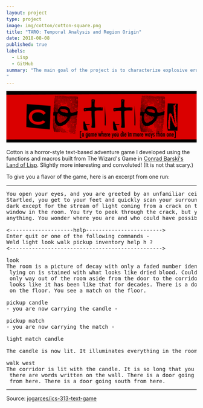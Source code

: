 ```yaml
---
layout: project
type: project
image: img/cotton/cotton-square.png
title: "TARO: Temporal Analysis and Region Origin"
date: 2018-08-08
published: true
labels:
  - Lisp
  - GitHub
summary: "The main goal of the project is to characterize explosive eruptions on Hawai‘i, which is a public concern in terms of hazards that could affect health and property. Our study aims at determining the recurrence rate, magnitude, and origins of these explosive eruptions. We use ash deposits located on the flank of Mauna Loa as a proxy for explosive eruptions. We determined that the Island of Hawai‘i has an explosive eruption every 3000-5000 years. We mapped ash deposit thicknesses for 50 ash layers, which can be used to determine the magnitude of the explosive activity. We  found that ashes around Pāhala are likely from Kīlauea, and that the origin of Kalae ash deposits are split between  Kīlauea, and Mauna Loa.
"
---
```


<img class="img-fluid" src="../img/cotton/cotton-header.png">

Cotton is a horror-style text-based adventure game I developed using the functions and macros built from The Wizard's Game in [Conrad Barski's Land of Lisp](http://landoflisp.com/). Slightly more interesting and convoluted! (It is not that scary.)

To give you a flavor of the game, here is an excerpt from one run:

<hr>

<pre>
You open your eyes, and you are greeted by an unfamiliar ceiling.
Startled, you get to your feet and quickly scan your surroundings. It's
dark except for the stream of light coming from a crack on the only boarded
window in the room. You try to peek through the crack, but you cannot see
anything. You wonder where you are and who could have possibly brought you here.

<--------------------help------------------------>
Enter quit or one of the following commands -
Weld light look walk pickup inventory help h ?
<------------------------------------------------>

look
The room is a picture of decay with only a faded number identifying it as room-4. The bed you were
 lying on is stained with what looks like dried blood. Could it be your blood? No - it is not. The
 only way out of the room aside from the door to the corridor is a window that is boarded shut. It
 looks like it has been like that for decades. There is a door going west from here. You see a candle
 on the floor. You see a match on the floor.

pickup candle
- you are now carrying the candle -

pickup match
- you are now carrying the match -

light match candle

The candle is now lit. It illuminates everything in the room.

walk west
The corridor is lit with the candle. It is so long that you cannot see to the end. You notice that
 there are words written on the wall. There is a door going east from here. There is a way going north
 from here. There is a door going south from here.
</pre>

<hr>

Source: <a href="https://github.com/jogarces/ics-313-text-game"><i class="large github icon "></i>jogarces/ics-313-text-game</a>
